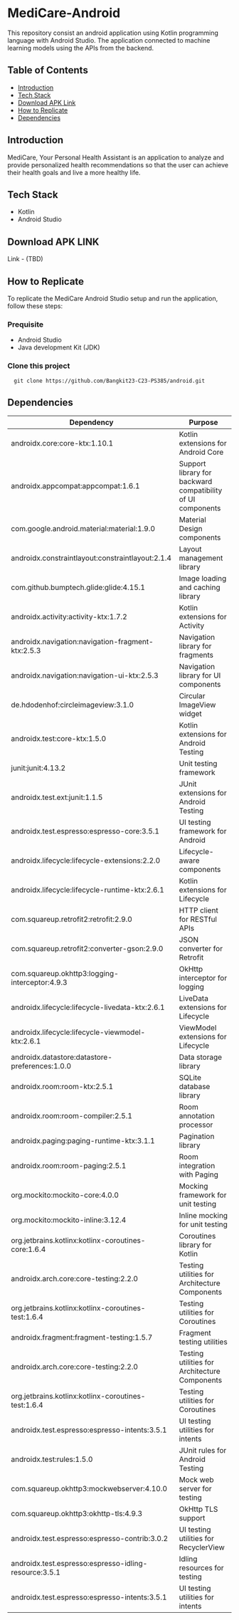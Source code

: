 
# MediCare-Android
This repository consist an android application using Kotlin programming language with Android Studio. The application connected to machine learning models using the APIs from the backend.

## Table of Contents
 - [Introduction](#introduction)
 - [Tech Stack](#tech-stack)
 - [Download APK Link](#download-apk-link)
 - [How to Replicate](#how-to-replicate)
 - [Dependencies](#dependencies)

## Introduction
MediCare, Your Personal Health Assistant is an application to analyze and provide personalized health recommendations so that the user can achieve their health goals and live a more healthy life.

## Tech Stack
- Kotlin
- Android Studio

## Download APK LINK
Link - (TBD)

## How to Replicate
To replicate the MediCare Android Studio setup and run the application, follow these steps:

### Prequisite
- Android Studio
- Java development Kit (JDK)

### Clone this project

```
  git clone https://github.com/Bangkit23-C23-PS385/android.git
```
    
## Dependencies

| Dependency                                                      | Purpose                            |
|-----------------------------------------------------------------|------------------------------------|
| androidx.core:core-ktx:1.10.1                                   | Kotlin extensions for Android Core |
| androidx.appcompat:appcompat:1.6.1                               | Support library for backward compatibility of UI components |
| com.google.android.material:material:1.9.0                      | Material Design components         |
| androidx.constraintlayout:constraintlayout:2.1.4                | Layout management library          |
| com.github.bumptech.glide:glide:4.15.1                           | Image loading and caching library  |
| androidx.activity:activity-ktx:1.7.2                             | Kotlin extensions for Activity     |
| androidx.navigation:navigation-fragment-ktx:2.5.3               | Navigation library for fragments   |
| androidx.navigation:navigation-ui-ktx:2.5.3                     | Navigation library for UI components |
| de.hdodenhof:circleimageview:3.1.0                               | Circular ImageView widget          |
| androidx.test:core-ktx:1.5.0                                    | Kotlin extensions for Android Testing |
| junit:junit:4.13.2                                               | Unit testing framework             |
| androidx.test.ext:junit:1.1.5                                    | JUnit extensions for Android Testing |
| androidx.test.espresso:espresso-core:3.5.1                       | UI testing framework for Android   |
| androidx.lifecycle:lifecycle-extensions:2.2.0                    | Lifecycle-aware components         |
| androidx.lifecycle:lifecycle-runtime-ktx:2.6.1                   | Kotlin extensions for Lifecycle    |
| com.squareup.retrofit2:retrofit:2.9.0                            | HTTP client for RESTful APIs       |
| com.squareup.retrofit2:converter-gson:2.9.0                      | JSON converter for Retrofit        |
| com.squareup.okhttp3:logging-interceptor:4.9.3                  | OkHttp interceptor for logging     |
| androidx.lifecycle:lifecycle-livedata-ktx:2.6.1                  | LiveData extensions for Lifecycle  |
| androidx.lifecycle:lifecycle-viewmodel-ktx:2.6.1                 | ViewModel extensions for Lifecycle |
| androidx.datastore:datastore-preferences:1.0.0                   | Data storage library               |
| androidx.room:room-ktx:2.5.1                                     | SQLite database library            |
| androidx.room:room-compiler:2.5.1                                | Room annotation processor          |
| androidx.paging:paging-runtime-ktx:3.1.1                         | Pagination library                 |
| androidx.room:room-paging:2.5.1                                  | Room integration with Paging       |
| org.mockito:mockito-core:4.0.0                                   | Mocking framework for unit testing  |
| org.mockito:mockito-inline:3.12.4                                | Inline mocking for unit testing    |
| org.jetbrains.kotlinx:kotlinx-coroutines-core:1.6.4               | Coroutines library for Kotlin      |
| androidx.arch.core:core-testing:2.2.0                            | Testing utilities for Architecture Components |
| org.jetbrains.kotlinx:kotlinx-coroutines-test:1.6.4                | Testing utilities for Coroutines   |
| androidx.fragment:fragment-testing:1.5.7                         | Fragment testing utilities         |
| androidx.arch.core:core-testing:2.2.0                            | Testing utilities for Architecture Components |
| org.jetbrains.kotlinx:kotlinx-coroutines-test:1.6.4                | Testing utilities for Coroutines   |
| androidx.test.espresso:espresso-intents:3.5.1                    | UI testing utilities for intents   |
| androidx.test:rules:1.5.0                                        | JUnit rules for Android Testing    |
| com.squareup.okhttp3:mockwebserver:4.10.0                        | Mock web server for testing        |
| com.squareup.okhttp3:okhttp-tls:4.9.3                            | OkHttp TLS support                 |
| androidx.test.espresso:espresso-contrib:3.0.2                     | UI testing utilities for RecyclerView |
| androidx.test.espresso:espresso-idling-resource:3.5.1            | Idling resources for testing       |
| androidx.test.espresso:espresso-intents:3.5.1                    | UI testing utilities for intents   |
